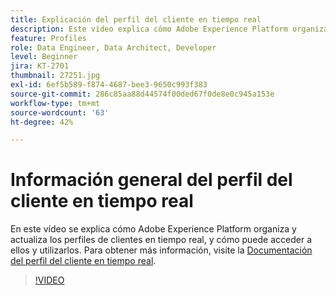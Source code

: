 ```yaml
---
title: Explicación del perfil del cliente en tiempo real
description: Este vídeo explica cómo Adobe Experience Platform organiza y actualiza los Perfiles de clientes en tiempo real, y cómo puede acceder a ellos y utilizarlos.
feature: Profiles
role: Data Engineer, Data Architect, Developer
level: Beginner
jira: KT-2701
thumbnail: 27251.jpg
exl-id: 6ef5b589-f874-4687-bee3-9650c993f383
source-git-commit: 286c85aa88d44574f00ded67f0de8e0c945a153e
workflow-type: tm+mt
source-wordcount: '63'
ht-degree: 42%

---
```


# Información general del perfil del cliente en tiempo real

En este vídeo se explica cómo Adobe Experience Platform organiza y actualiza los perfiles de clientes en tiempo real, y cómo puede acceder a ellos y utilizarlos. Para obtener más información, visite la [Documentación del perfil del cliente en tiempo real](https://experienceleague.adobe.com/docs/experience-platform/profile/home.html?lang=es).

>[!VIDEO](https://video.tv.adobe.com/v/27251?learn=on&enablevpops)

